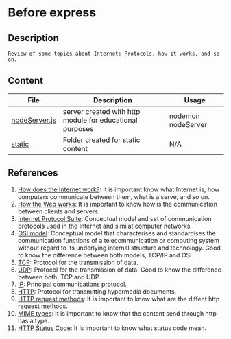 # Before express

## Description

    Review of some topics about Internet: Protocols, how it works, and so on.

## Content

| File | Description |Usage|
| --- | --- | --- |
| [nodeServer.js](./nodeServer.js) | server created with http module for educational purposes | nodemon nodeServer |
| [static](./static) | Folder created for static content | N/A |

## References

1. [How does the Internet work?](https://developer.mozilla.org/en-US/docs/Learn/Common_questions/How_does_the_Internet_work): It is important know what Internet is, how computers communicate between them, what is a serve, and so on.
2. [How the Web works](https://developer.mozilla.org/en-US/docs/Learn/Getting_started_with_the_web/How_the_Web_works): It is important to know how is the communication between clients and servers.
3. [Internet Protocol Suite](https://en.wikipedia.org/wiki/Internet_protocol_suite): Conceptual model and set of communication protocols used in the Internet and similat computer networks
4. [OSI model](https://en.wikipedia.org/wiki/OSI_model): Conceptual model that characterises and standardises the communication functions of a telecommunication or computing system without regard to its underlying internal structure and technology. Good to know the difference between both models, TCP/IP and OSI.
5. [TCP](https://en.wikipedia.org/wiki/Transmission_Control_Protocol): Protocol for the transmission of data.
6. [UDP](https://en.wikipedia.org/wiki/User_Datagram_Protocol): Protocol for the transmission of data. Good to know the difference between both, TCP and UDP.
7. [IP](https://en.wikipedia.org/wiki/Internet_Protocol): Principal communications protocol.
8. [HTTP](https://developer.mozilla.org/en-US/docs/Web/HTTP): Protocol for transmitting hypermedia documents.
9. [HTTP request methods](https://developer.mozilla.org/en-US/docs/Web/HTTP/Methods): It is important to know what are the diffent http request methods.
10. [MIME types](https://developer.mozilla.org/en-US/docs/Web/HTTP/Basics_of_HTTP/MIME_types/Common_types): It is important to know that the content send through http has a type.
11. [HTTP Status Code](https://developer.mozilla.org/en-US/docs/Web/HTTP/Status): It is important to know what status code mean.
